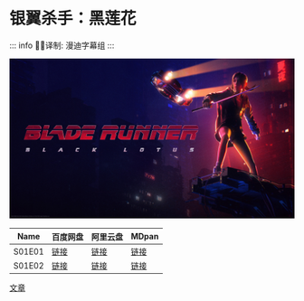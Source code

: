 # 银翼杀手：黑莲花

::: info
✍🏻译制: 漫迪字幕组
:::

![banner.jpg](banner.jpg)

| Name | 百度网盘 | 阿里云盘 | MDpan |
| --- | --- | --- | --- |
| S01E01 |[链接](https://pan.baidu.com/s/15VdgWLzfw0de1mzh6ofWVA?pwd=qj10) |[链接](https://www.aliyundrive.com/s/8S7RShiBrUH) |[链接](https://mdpan.tk/%E9%93%B6%E7%BF%BC%E6%9D%80%E6%89%8B%E2%80%9B%EF%BC%9A%E9%BB%91%E8%8E%B2%E8%8A%B1) |
| S01E02 |[链接](https://pan.baidu.com/s/1lSKL5G7rR-0VRzhQ-P4E3A?pwd=qqr6) |[链接](https://www.aliyundrive.com/s/8S7RShiBrUH) |[链接](https://mdpan.tk/%E9%93%B6%E7%BF%BC%E6%9D%80%E6%89%8B%E2%80%9B%EF%BC%9A%E9%BB%91%E8%8E%B2%E8%8A%B1) |

[文章](%E6%96%87%E7%AB%A0%20df0757b1b9af4f09be38ee3372832967.csv)